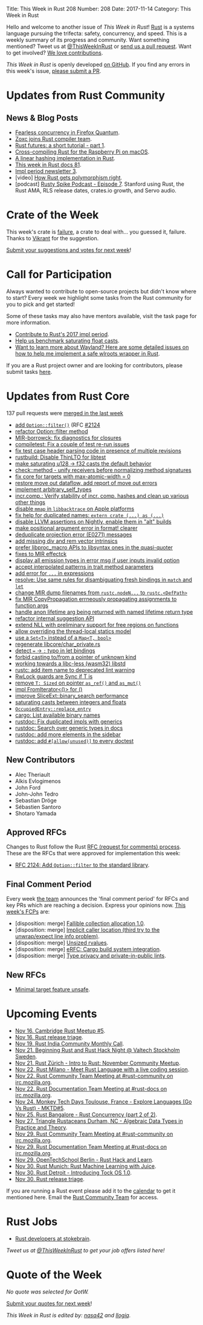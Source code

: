 Title: This Week in Rust 208
Number: 208
Date: 2017-11-14
Category: This Week in Rust

Hello and welcome to another issue of *This Week in Rust*!
[Rust](http://rust-lang.org) is a systems language pursuing the trifecta: safety, concurrency, and speed.
This is a weekly summary of its progress and community.
Want something mentioned? Tweet us at [@ThisWeekInRust](https://twitter.com/ThisWeekInRust) or [send us a pull request](https://github.com/cmr/this-week-in-rust).
Want to get involved? [We love contributions](https://github.com/rust-lang/rust/blob/master/CONTRIBUTING.md).

*This Week in Rust* is openly developed [on GitHub](https://github.com/cmr/this-week-in-rust).
If you find any errors in this week's issue, [please submit a PR](https://github.com/cmr/this-week-in-rust/pulls).

# Updates from Rust Community

## News & Blog Posts

* [Fearless concurrency in Firefox Quantum](https://blog.rust-lang.org/2017/11/14/Fearless-Concurrency-In-Firefox-Quantum.html).
* [Zoxc joins Rust compiler team](https://internals.rust-lang.org/t/please-welcome-zoxc-to-the-compiler-team/6207).
* [Rust futures: a short tutorial - part 1](https://dev.to/mindflavor/rust-futures-an-uneducated-short-and-hopefully-not-boring-tutorial---part-1-3k3).
* [Cross-compiling Rust for the Raspberry Pi on macOS](https://akappel.github.io/2017/11/07/rpi-crosstool.html).
* [A linear hashing implementation in Rust](https://samrat.me/posts/2017-11-09-kvstore-rust-hashtable/).
* [This week in Rust docs 81](https://guillaumegomez.github.io/this-week-in-rust-docs/blog/this-week-in-rust-docs-81).
* [Impl period newsletter 3](https://internals.rust-lang.org/t/impl-period-newsletter-3/6185).
* [video] [How Rust gets polymorphism right](https://www.youtube.com/watch?v=VSlBhAOLtFA).
* [podcast] [Rusty Spike Podcast - Episode 7](https://rusty-spike.blubrry.net/2017/11/08/episode-7-nov-8-2017/). Stanford using Rust, the Rust AMA, RLS release dates, crates.io growth, and Servo audio.

# Crate of the Week

This week's crate is [failure](https://github.com/withoutboats/failure), a crate to deal with... you guessed it, failure. Thanks to [Vikrant](https://users.rust-lang.org/u/nasa42) for the suggestion.

[Submit your suggestions and votes for next week][submit_crate]!

[submit_crate]: https://users.rust-lang.org/t/crate-of-the-week/2704

# Call for Participation

Always wanted to contribute to open-source projects but didn't know where to start?
Every week we highlight some tasks from the Rust community for you to pick and get started!

Some of these tasks may also have mentors available, visit the task page for more information.

* [Contribute to Rust's 2017 impl period](https://www.rustaceans.org/findwork/impl).
* [Help us benchmark saturating float casts](https://internals.rust-lang.org/t/help-us-benchmark-saturating-float-casts/6231).
* [Want to learn more about Wayland? Here are some detailed issues on how to help me implement a safe wlroots wrapper in Rust](https://github.com/swaywm/wlroots-rs/issues/22).

If you are a Rust project owner and are looking for contributors, please submit tasks [here][guidelines].

[guidelines]: https://users.rust-lang.org/t/twir-call-for-participation/4821

# Updates from Rust Core

137 pull requests were [merged in the last week][merged]

[merged]: https://github.com/search?q=is%3Apr+org%3Arust-lang+is%3Amerged+merged%3A2017-11-06..2017-11-13

* [add `Option::filter()`](https://github.com/rust-lang/rust/pull/45863) (RFC [#2124](https://github.com/LukasKalbertodt/rfcs/blob/8857fc3aa021058084e2a16af457e43249cc50ce/text/2124-option-filter.md)
* [refactor Option::filter method](https://github.com/rust-lang/rust/pull/45933)
* [MIR-borrowck: fix diagnostics for closures](https://github.com/rust-lang/rust/pull/45927)
* [compiletest: Fix a couple of test re-run issues](https://github.com/rust-lang/rust/pull/45917)
* [fix test case header parsing code in presence of multiple revisions](https://github.com/rust-lang/rust/pull/45914)
* [rustbuild: Disable ThinLTO for libtest](https://github.com/rust-lang/rust/pull/45908)
* [make saturating u128 -> f32 casts the default behavior](https://github.com/rust-lang/rust/pull/45900)
* [check::method - unify receivers before normalizing method signatures](https://github.com/rust-lang/rust/pull/45890)
* [fix core for targets with max-atomic-width = 0](https://github.com/rust-lang/rust/pull/45882)
* [restore move out dataflow, add report of move out errors](https://github.com/rust-lang/rust/pull/45877)
* [implement arbitrary_self_types](https://github.com/rust-lang/rust/pull/45870)
* [incr.comp.: Verify stability of incr. comp. hashes and clean up various other things](https://github.com/rust-lang/rust/pull/45867)
* [disable `mmap` in `libbacktrace` on Apple platforms](https://github.com/rust-lang/rust/pull/45866)
* [fix help for duplicated names: `extern crate (...) as (...)`](https://github.com/rust-lang/rust/pull/45856)
* [disable LLVM assertions on Nightly, enable them in "alt" builds](https://github.com/rust-lang/rust/pull/45810)
* [make positional argument error in format! clearer](https://github.com/rust-lang/rust/pull/45807)
* [deduplicate projection error (E0271) messages](https://github.com/rust-lang/rust/pull/45952)
* [add missing div and rem vector intrinsics](https://github.com/rust-lang/rust/pull/45804)
* [prefer libproc_macro APIs to libsyntax ones in the quasi-quoter](https://github.com/rust-lang/rust/pull/45791)
* [fixes to MIR effectck](https://github.com/rust-lang/rust/pull/45785)
* [display all emission types in error msg if user inputs invalid option](https://github.com/rust-lang/rust/pull/45782)
* [accept interpolated patterns in trait method parameters](https://github.com/rust-lang/rust/pull/45775)
* [add error for `...` in expressions](https://github.com/rust-lang/rust/pull/45773)
* [resolve: Use same rules for disambiguating fresh bindings in `match` and `let`](https://github.com/rust-lang/rust/pull/45050)
* [change MIR dump filenames from `rustc.nodeN...` to `rustc.<DefPath>`](https://github.com/rust-lang/rust/pull/45757)
* [fix MIR CopyPropagation errneously propagating assignments to function args](https://github.com/rust-lang/rust/pull/45753)
* [handle anon lifetime arg being returned with named lifetime return type](https://github.com/rust-lang/rust/pull/45751)
* [refactor internal suggestion API](https://github.com/rust-lang/rust/pull/45741)
* [extend NLL with preliminary support for free regions on functions](https://github.com/rust-lang/rust/pull/45668)
* [allow overriding the thread-local statics model](https://github.com/rust-lang/rust/pull/45666)
* [use a `Set<T>` instead of a `Map<T, bool>`](https://github.com/rust-lang/rust/pull/45736)
* [regenerate libcore/char_private.rs](https://github.com/rust-lang/rust/pull/45571)
* [detect `=` → `:` typo in let bindings](https://github.com/rust-lang/rust/pull/45452)
* [forbid casting to/from a pointer of unknown kind](https://github.com/rust-lang/rust/pull/45735)
* [working towards a libc-less (wasm32) libstd](https://github.com/rust-lang/rust/pull/45725)
* [rustc: add item name to deprecated lint warning](https://github.com/rust-lang/rust/pull/45707)
* [RwLock guards are Sync if T is](https://github.com/rust-lang/rust/pull/45682)
* [remove `T: Sized` on pointer `as_ref()` and `as_mut()`](https://github.com/rust-lang/rust/pull/44932)
* [impl FromIterator<()> for ()](https://github.com/rust-lang/rust/pull/45379)
* [improve SliceExt::binary_search performance](https://github.com/rust-lang/rust/pull/45333)
* [saturating casts between integers and floats](https://github.com/rust-lang/rust/pull/45205)
* [`OccupiedEntry::replace_entry`](https://github.com/rust-lang/rust/pull/45152)
* [cargo: List available binary names](https://github.com/rust-lang/cargo/pull/4673)
* [rustdoc: Fix duplicated impls with generics](https://github.com/rust-lang/rust/pull/45620)
* [rustdoc: Search over generic types in docs](https://github.com/rust-lang/rust/pull/45673)
* [rustdoc: add more elements in the sidebar](https://github.com/rust-lang/rust/pull/45766)
* [rustdoc: add `#[allow(unused)]` to every doctest](https://github.com/rust-lang/rust/pull/45764)

## New Contributors

* Alec Theriault
* Alkis Evlogimenos
* John Ford
* John-John Tedro
* Sebastian Dröge
* Sébastien Santoro
* Shotaro Yamada

## Approved RFCs

Changes to Rust follow the Rust [RFC (request for comments)
process](https://github.com/rust-lang/rfcs#rust-rfcs). These
are the RFCs that were approved for implementation this week:

* [RFC 2124: Add `Option::filter` to the standard library](https://github.com/rust-lang/rfcs/pull/2124).

## Final Comment Period

Every week [the team](https://www.rust-lang.org/team.html) announces the
'final comment period' for RFCs and key PRs which are reaching a
decision. Express your opinions now. [This week's FCPs][fcp] are:

[fcp]: https://github.com/rust-lang/rfcs/labels/final-comment-period

* [disposition: merge] [Fallible collection allocation 1.0](https://github.com/rust-lang/rfcs/pull/2116).
* [disposition: merge] [Implicit caller location (third try to the unwrap/expect line info problem)](https://github.com/rust-lang/rfcs/pull/2091).
* [disposition: merge] [Unsized rvalues](https://github.com/rust-lang/rfcs/pull/1909).
* [disposition: merge] [eRFC: Cargo build system integration](https://github.com/rust-lang/rfcs/pull/2136).
* [disposition: merge] [Type privacy and private-in-public lints](https://github.com/rust-lang/rfcs/pull/2145).

## New RFCs

* [Minimal target feature unsafe](https://github.com/rust-lang/rfcs/pull/2212).

# Upcoming Events

* [Nov 16. Cambridge Rust Meetup #5](https://www.meetup.com/Cambridge-Rust-Meetup/events/244114730/).
* [Nov 16. Rust release triage](https://internals.rust-lang.org/t/release-cycle-triage-proposal/3544).
* [Nov 19. Rust India Community Monthly Call](https://reps.mozilla.org/e/rust-india-monthly-call/).
* [Nov 21. Beginning Rust and Rust Hack Night @ Valtech Stockholm Sweden](https://www.meetup.com/ruststhlm/events/244792464/).
* [Nov 21. Rust Zürich - Intro to Rust: November Community Meetup](https://www.meetup.com/Rust-Zurich/events/244698503/).
* [Nov 22. Rust Milano - Meet Rust Language with a live coding session](https://www.meetup.com/rust-language-milano/events/245059623).
* [Nov 22. Rust Community Team Meeting at #rust-community on irc.mozilla.org](https://chat.mibbit.com/?server=irc.mozilla.org&channel=%23rust-community).
* [Nov 22. Rust Documentation Team Meeting at #rust-docs on irc.mozilla.org](https://chat.mibbit.com/?server=irc.mozilla.org&channel=%23rust-docs).
* [Nov 24. Monkey Tech Days Toulouse, France - Explore Languages (Go Vs Rust) - MKTD#5](https://www.meetup.com/Monkey-Tech-Days/events/237545492/).
* [Nov 25. Rust Bangalore - Rust Concurrency (part 2 of 2)](https://www.meetup.com/rustox/events/244782966/).
* [Nov 27. Triangle Rustaceans Durham, NC - Algebraic Data Types in Practice and Theory](https://www.meetup.com/triangle-rustaceans/events/kkjnpnywpbkc).
* [Nov 29. Rust Community Team Meeting at #rust-community on irc.mozilla.org](https://chat.mibbit.com/?server=irc.mozilla.org&channel=%23rust-community).
* [Nov 29. Rust Documentation Team Meeting at #rust-docs on irc.mozilla.org](https://chat.mibbit.com/?server=irc.mozilla.org&channel=%23rust-docs).
* [Nov 29. OpenTechSchool Berlin - Rust Hack and Learn](https://www.meetup.com/opentechschool-berlin/events/krnczlywpbmc).
* [Nov 30. Rust Munich: Rust Machine Learning with Juice](https://www.meetup.com/rust-munich/events/244580709/).
* [Nov 30. Rust Detroit - Introducing Tock OS 1.0](https://www.meetup.com/rust-detroit/events/244855856/).
* [Nov 30. Rust release triage](https://internals.rust-lang.org/t/release-cycle-triage-proposal/3544).

If you are running a Rust event please add it to the [calendar] to get
it mentioned here. Email the [Rust Community Team][community] for access.

[calendar]: https://www.google.com/calendar/embed?src=apd9vmbc22egenmtu5l6c5jbfc%40group.calendar.google.com
[community]: mailto:community-team@rust-lang.org

# Rust Jobs

* [Rust developers at stokebrain](https://users.rust-lang.org/t/rust-developers-wanted-for-startup/13784).

*Tweet us at [@ThisWeekInRust](https://twitter.com/ThisWeekInRust) to get your job offers listed here!*

# Quote of the Week

*No quote was selected for QotW.*

[Submit your quotes for next week][submit]!

[submit]: http://users.rust-lang.org/t/twir-quote-of-the-week/328

*This Week in Rust is edited by: [nasa42](https://github.com/nasa42) and [llogiq](https://github.com/llogiq).*
